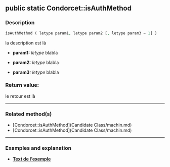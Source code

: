 ## public static Condorcet::isAuthMethod

### Description    

```php
isAuthMethod ( letype param1, letype param2 [, letype param3 = 1] )
```

la description
est là    
- **param1:** *letype* blabla

- **param2:** *letype* blabla

- **param3:** *letype* blabla



### Return value:   

le retour
est là


---------------------------------------

### Related method(s)      

* [Condorcet::isAuthMethod](Candidate Class/machin.md)    
* [Condorcet::isAuthMethod](Candidate Class/machin.md)    

---------------------------------------

### Examples and explanation

* **[Text de l'exemple](link)**    
